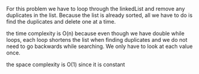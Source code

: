 For this problem we have to loop through the linkedList and remove any duplicates in the list. Because the list is already sorted, all we have to do is find the duplicates and delete one at a time. 

the time complexity is O(n) because even though we have double while loops, each loop shortens the list when finding duplicates and we do not need to go backwards while searching. We only have to look at each value once.

the space complexity is O(1) since it is constant 